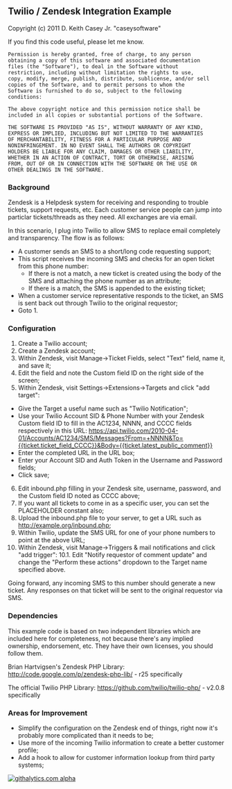 
## Twilio / Zendesk Integration Example

Copyright (c) 2011 D. Keith Casey Jr. "caseysoftware"

If you find this code useful, please let me know.

    Permission is hereby granted, free of charge, to any person
    obtaining a copy of this software and associated documentation
    files (the "Software"), to deal in the Software without
    restriction, including without limitation the rights to use,
    copy, modify, merge, publish, distribute, sublicense, and/or sell
    copies of the Software, and to permit persons to whom the
    Software is furnished to do so, subject to the following
    conditions:

    The above copyright notice and this permission notice shall be
    included in all copies or substantial portions of the Software.

    THE SOFTWARE IS PROVIDED "AS IS", WITHOUT WARRANTY OF ANY KIND,
    EXPRESS OR IMPLIED, INCLUDING BUT NOT LIMITED TO THE WARRANTIES
    OF MERCHANTABILITY, FITNESS FOR A PARTICULAR PURPOSE AND
    NONINFRINGEMENT. IN NO EVENT SHALL THE AUTHORS OR COPYRIGHT
    HOLDERS BE LIABLE FOR ANY CLAIM, DAMAGES OR OTHER LIABILITY,
    WHETHER IN AN ACTION OF CONTRACT, TORT OR OTHERWISE, ARISING
    FROM, OUT OF OR IN CONNECTION WITH THE SOFTWARE OR THE USE OR
    OTHER DEALINGS IN THE SOFTWARE.

### Background

Zendesk is a Helpdesk system for receiving and responding to trouble tickets,
support requests, etc. Each customer service people can jump into particlar
tickets/threads as they need. All exchanges are via email.

In this scenario, I plug into Twilio to allow SMS to replace email completely
and transparency. The flow is as follows:

 *  A customer sends an SMS to a short/long code requesting support;
 *  This script receives the incoming SMS and checks for an open ticket from this phone number:
    *  If there is not a match, a new ticket is created using the body of the SMS and attaching the phone number as an attribute;
    *  If there is a match, the SMS is appended to the existing ticket;
 *  When a customer service representative responds to the ticket, an SMS is sent back out through Twilio to the original requestor;
 *  Goto 1.

### Configuration

1.  Create a Twilio account;
2.  Create a Zendesk account;
3.  Within Zendesk, visit Manage->Ticket Fields, select "Text" field, name it, and save it;
4.  Edit the field and note the Custom field ID on the right side of the screen;
5.  Within Zendesk, visit Settings->Extensions->Targets and click "add target":
 *  Give the Target a useful name such as "Twilio Notification";
 *  Use your Twilio Account SID & Phone Number with your Zendesk Custom field ID to fill in the AC1234, NNNN, and CCCC fields respectively in this URL: https://api.twilio.com/2010-04-01/Accounts/AC1234/SMS/Messages?From=+NNNN&To={{ticket.ticket_field_CCCC}}&Body={{ticket.latest_public_comment}}
 *  Enter the completed URL in the URL box;
 *  Enter your Account SID and Auth Token in the Username and Password fields;
 *  Click save;
6.  Edit inbound.php filling in your Zendesk site, username, password, and the Custom field ID noted as CCCC above;
7.  If you want all tickets to come in as a specific user, you can set the PLACEHOLDER constant also;
8.  Upload the inbound.php file to your server, to get a URL such as http://example.org/inbound.php;
9.  Within Twilio, update the SMS URL for one of your phone numbers to point at the above URL;
10.  Within Zendesk, visit Manage->Triggers & mail notifications and click "add trigger":
10.1.  Edit "Notify requestor of comment update" and change the "Perform these actions" dropdown to the Target name specified above.

Going forward, any incoming SMS to this number should generate a new ticket.
Any responses on that ticket will be sent to the original requestor via SMS.

### Dependencies

This example code is based on two independent libraries which are included here
for completeness, not because there's any implied ownership, endorsement, etc.
They have their own licenses, you should follow them.

Brian Hartvigsen's  Zendesk PHP Library:
http://code.google.com/p/zendesk-php-lib/ - r25 specifically

The official Twilio PHP Library:
https://github.com/twilio/twilio-php/ - v2.0.8 specifically

### Areas for Improvement

 *  Simplify the configuration on the Zendesk end of things, right now it's
probably more complicated than it needs to be;
 *  Use more of the incoming Twilio information to create a better customer
profile;
 *  Add a hook to allow for customer information lookup from third party systems;

[![githalytics.com alpha](https://cruel-carlota.pagodabox.com/578774a35649c9e9248f70684fbc3192 "githalytics.com")](http://githalytics.com/caseysoftware/Twilio-zendesk)
